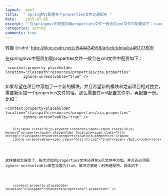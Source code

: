 ```yaml
---
layout:  post
title:  " SpringMVC配置多个properties文件之通配符 "
date:    2015-07-06
excerpt: " 在springmvc中配置加载properties文件一般会在xml文件中配置如下：<context:property-placeholderlocation=classpath:resources/properties/zza.propertiesignore-unresolvable=true/>如果希望在项目中添加了一个新的模块，并且希望新的模块和之前项... "
categories: spring 
comments: true
---
```

转自 (csdn): http://blog.csdn.net/zl544434558/article/details/46777809
<div class="markdown_views">
 <p>在springmvc中配置加载properties文件一般会在xml文件中配置如下：</p> 
 <pre class="prettyprint"><code class=" hljs vhdl"> &lt;<span class="hljs-keyword">context</span>:<span class="hljs-keyword">property</span>-placeholder location=<span class="hljs-string">"classpath:resources/properties/zza.properties"</span> 
        ignore-unresolvable=<span class="hljs-string">"true"</span> /&gt; </code></pre> 
 <p>如果希望在项目中添加了一个新的模块，并且希望新的模块和之前项目相对独立，需要新添加一个properties文件的话，那么需要在xml配置文件中，再配置一份。比如：</p> 
 <pre class="prettyprint"><code class=" hljs vhdl">&lt;<span class="hljs-keyword">context</span>:<span class="hljs-keyword">property</span>-placeholder location=<span class="hljs-string">"classpath:resources/properties/zza.properties"</span> 
        ignore-unresolvable=<span class="hljs-string">"true"</span> /&gt; 

        &lt;<span class="hljs-keyword">context</span>:<span class="hljs-keyword">property</span>-placeholder location=<span class="hljs-string">"classpath:resources/properties/weixin.properties"</span> 
        ignore-unresolvable=<span class="hljs-string">"true"</span> /&gt;</code></pre> 
 <p>这样做就太麻烦了，每次添加完properties文件还得在xml文件中添加。并且还必须把ignore-unresolvable属性设置为true。解决方案是：利用通配符。具体如下：</p> 
 <pre class="prettyprint"><code class=" hljs vhdl">    &lt;<span class="hljs-keyword">context</span>:<span class="hljs-keyword">property</span>-placeholder   location=<span class="hljs-string">"classpath*:resources/properties/*.properties"</span> /&gt;
</code></pre>
</div>